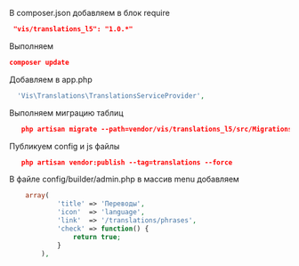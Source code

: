 
В composer.json добавляем в блок require
```json
 "vis/translations_l5": "1.0.*"
```

Выполняем
```json
composer update
```

Добавляем в app.php
```php
  'Vis\Translations\TranslationsServiceProvider',
```

Выполняем миграцию таблиц
```json
   php artisan migrate --path=vendor/vis/translations_l5/src/Migrations
```

Публикуем config и js файлы
```json
   php artisan vendor:publish --tag=translations --force
```

В файле config/builder/admin.php в массив menu добавляем
```php
 	array(
            'title' => 'Переводы',
            'icon'  => 'language',
            'link'  => '/translations/phrases',
            'check' => function() {
                return true;
            }
        ),
```
